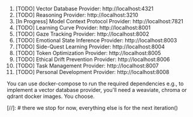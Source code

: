 1. [TODO] Vector Database Provider: http://localhost:4321
2. [TODO] Reasoning Provider: http://localhost:3210
3. [In Progress] Model Context Protocol Provider: http://localhost:7821
4. [TODO] Learning Curve Provider: http://localhost:8001
5. [TODO] Gaze Tracking Provider: http://localhost:8002
6. [TODO] Emotional State Inference Provider: http://localhost:8003
7. [TODO] Side-Quest Learning Provider: http://localhost:8004
8. [TODO] Token Optimization Provider: http://localhost:8005
9. [TODO] Ethical Drift Prevention Provider: http://localhost:8006
10. [TODO] Task Management Provider: http://localhost:8007
11. [TODO] Personal Development Provider: http://localhost:8008

You can use docker-compose to run the required dependencies e.g., to implement a vector database provider, you'll need a weaviate, chroma or qdrant docker images. You choose.

[//]: # there we stop for now, everything else is for the next iteration()
